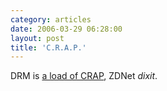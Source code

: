 ```yaml
---
category: articles
date: 2006-03-29 06:28:00
layout: post
title: 'C.R.A.P.'
---
```


<p>DRM is <a href="http://news.zdnet.com/2036-2_22-6035707.html">a load of CRAP</a>, ZDNet <i>dixit</i>.</p>
